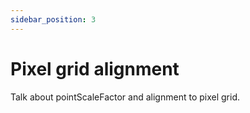 ```yaml
---
sidebar_position: 3
---
```


# Pixel grid alignment

Talk about pointScaleFactor and alignment to pixel grid.
